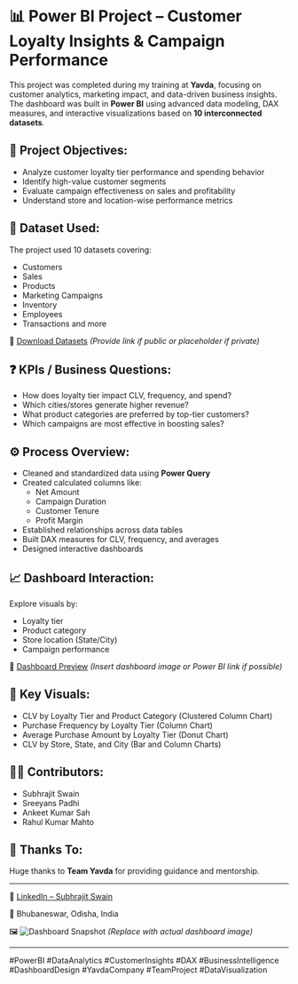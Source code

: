 # 📊 Power BI Project – Customer Loyalty Insights & Campaign Performance

This project was completed during my training at **Yavda**, focusing on customer analytics, marketing impact, and data-driven business insights. The dashboard was built in **Power BI** using advanced data modeling, DAX measures, and interactive visualizations based on **10 interconnected datasets**.

## 📌 Project Objectives:
- Analyze customer loyalty tier performance and spending behavior
- Identify high-value customer segments
- Evaluate campaign effectiveness on sales and profitability
- Understand store and location-wise performance metrics

## 📁 Dataset Used:
The project used 10 datasets covering:
- Customers
- Sales
- Products
- Marketing Campaigns
- Inventory
- Employees
- Transactions and more

🔗 [Download Datasets](#) *(Provide link if public or placeholder if private)*

## ❓ KPIs / Business Questions:
- How does loyalty tier impact CLV, frequency, and spend?
- Which cities/stores generate higher revenue?
- What product categories are preferred by top-tier customers?
- Which campaigns are most effective in boosting sales?

## ⚙️ Process Overview:
- Cleaned and standardized data using **Power Query**
- Created calculated columns like:
  - Net Amount
  - Campaign Duration
  - Customer Tenure
  - Profit Margin
- Established relationships across data tables
- Built DAX measures for CLV, frequency, and averages
- Designed interactive dashboards

## 📈 Dashboard Interaction:
Explore visuals by:
- Loyalty tier
- Product category
- Store location (State/City)
- Campaign performance

🔗 [Dashboard Preview](#) *(Insert dashboard image or Power BI link if possible)*

## 🧩 Key Visuals:
- CLV by Loyalty Tier and Product Category (Clustered Column Chart)
- Purchase Frequency by Loyalty Tier (Column Chart)
- Average Purchase Amount by Loyalty Tier (Donut Chart)
- CLV by Store, State, and City (Bar and Column Charts)

## 👨‍💻 Contributors:
- Subhrajit Swain
- Sreeyans Padhi
- Ankeet Kumar Sah
- Rahul Kumar Mahto

## 🙌 Thanks To:
Huge thanks to **Team Yavda** for providing guidance and mentorship.

---

🔗 [LinkedIn – Subhrajit Swain](https://www.linkedin.com/in/subhrajit-swain)

📍 Bhubaneswar, Odisha, India

🖼️ ![Dashboard Snapshot](dashboard-image.png) *(Replace with actual dashboard image)*

---

#PowerBI #DataAnalytics #CustomerInsights #DAX #BusinessIntelligence #DashboardDesign #YavdaCompany #TeamProject #DataVisualization
